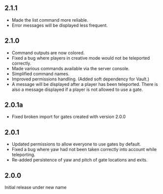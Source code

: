 ## 2.1.1
* Made the list command more reliable.
* Error messages will be displayed less frequent.
## 2.1.0
* Command outputs are now colored.
* Fixed a bug where players in creative mode would not be teleported correctly.
* Made various commands available via the server console.
* Simplified command names.
* Improved permissions handling. (Added soft dependency for Vault.)
* A message will be displayed after a player has been teleported. There is also a message displayed if a player is not allowed to use a gate.

## 2.0.1a
* Fixed broken import for gates created with version 2.0.0

## 2.0.1
* Updated permissions to allow everyone to use gates by default.
* Fixed a bug where yaw had not been taken correctly into account while teleporting.
* Re-added persistence of yaw and pitch of gate locations and exits.

## 2.0.0
Initial release under new name